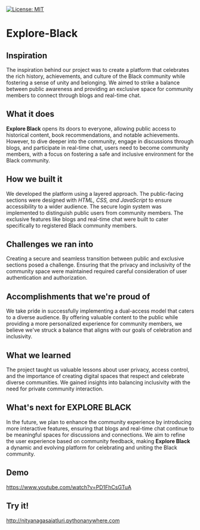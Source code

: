 [![License: MIT](https://img.shields.io/badge/License-MIT-yellow.svg)](https://opensource.org/licenses/MIT)


# Explore-Black
## Inspiration

The inspiration behind our project was to create a platform that celebrates the rich history, achievements, and culture of the Black community while fostering a sense of unity and belonging. We aimed to strike a balance between public awareness and providing an exclusive space for community members to connect through blogs and real-time chat.

## What it does

**Explore Black** opens its doors to everyone, allowing public access to historical content, book recommendations, and notable achievements. However, to dive deeper into the community, engage in discussions through blogs, and participate in real-time chat, users need to become community members, with a focus on fostering a safe and inclusive environment for the Black community.

## How we built it

We developed the platform using a layered approach. The public-facing sections were designed with *HTML, CSS, and JavaScript* to ensure accessibility to a wider audience. The secure login system was implemented to distinguish public users from community members. The exclusive features like blogs and real-time chat were built to cater specifically to registered Black community members.

## Challenges we ran into

Creating a secure and seamless transition between public and exclusive sections posed a challenge. Ensuring that the privacy and inclusivity of the community space were maintained required careful consideration of user authentication and authorization.

## Accomplishments that we're proud of

We take pride in successfully implementing a dual-access model that caters to a diverse audience. By offering valuable content to the public while providing a more personalized experience for community members, we believe we've struck a balance that aligns with our goals of celebration and inclusivity.

## What we learned

The project taught us valuable lessons about user privacy, access control, and the importance of creating digital spaces that respect and celebrate diverse communities. We gained insights into balancing inclusivity with the need for private community interaction.

## What's next for EXPLORE BLACK

In the future, we plan to enhance the community experience by introducing more interactive features, ensuring that blogs and real-time chat continue to be meaningful spaces for discussions and connections. We aim to refine the user experience based on community feedback, making **Explore Black** a dynamic and evolving platform for celebrating and uniting the Black community.

## Demo

https://www.youtube.com/watch?v=PD1FhCsGTuA

## Try it!

http://nityanagasaiatluri.pythonanywhere.com 
